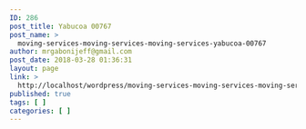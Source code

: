 ```yaml
---
ID: 286
post_title: Yabucoa 00767
post_name: >
  moving-services-moving-services-moving-services-yabucoa-00767
author: mrgabonijeff@gmail.com
post_date: 2018-03-28 01:36:31
layout: page
link: >
  http://localhost/wordpress/moving-services-moving-services-moving-services-yabucoa-00767/
published: true
tags: [ ]
categories: [ ]
---
```

